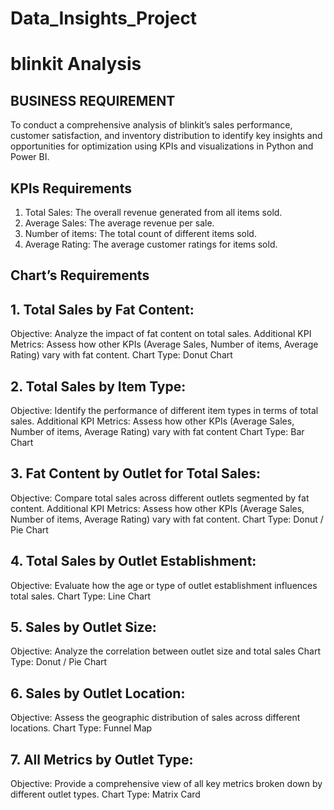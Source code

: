 # Data_Insights_Project
# blinkit Analysis
## BUSINESS REQUIREMENT
To conduct a comprehensive analysis of blinkit’s sales performance, customer satisfaction, and inventory distribution to identify key insights and opportunities for optimization using KPIs and visualizations in Python and Power BI.

## KPIs Requirements
1.	Total Sales: The overall revenue generated from all items sold.
2.	Average Sales: The average revenue per sale.
3.	Number of items: The total count of different items sold.
4.	Average Rating: The average customer ratings for items sold.

## Chart’s Requirements
## 1.	Total Sales by Fat Content:
Objective: Analyze the impact of fat content on total sales.
Additional KPI Metrics: Assess how other KPIs (Average Sales, Number of items, Average Rating) vary with fat content.
Chart Type: Donut Chart  
## 2.	Total Sales by Item Type:
Objective: Identify the performance of different item types in terms of total sales.
Additional KPI Metrics: Assess how other KPIs (Average Sales, Number of items, Average Rating) vary with fat content
Chart Type: Bar Chart
## 3.	Fat Content by Outlet for Total Sales:
Objective: Compare total sales across different outlets segmented by fat content.
Additional KPI Metrics: Assess how other KPIs (Average Sales, Number of items, Average Rating) vary with fat content.
Chart Type: Donut / Pie Chart
## 4.	Total Sales by Outlet Establishment:
Objective: Evaluate how the age or type of outlet establishment influences total sales.
Chart Type: Line Chart
## 5.	Sales by Outlet Size:
Objective: Analyze the correlation between outlet size and total sales
Chart Type: Donut / Pie Chart
## 6.	Sales by Outlet Location:
Objective: Assess the geographic distribution of sales across different locations.
Chart Type: Funnel Map
## 7.	All Metrics by Outlet Type:
Objective: Provide a comprehensive view of all key metrics broken down by different     outlet types.
Chart Type: Matrix Card

